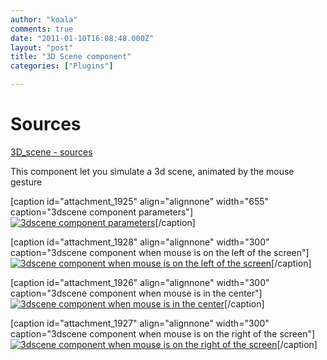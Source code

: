 ```yaml
---
author: "koala"
comments: true
date: "2011-01-10T16:08:48.000Z"
layout: "post"
title: "3D Scene component"
categories: ["Plugins"]

---
```

# Sources


[3D_scene - sources](https://www.silexlabs.org/wp-content/uploads/2011/01/3d_scene_sources.zip)

This component let you simulate a 3d scene, animated by the mouse gesture

[caption id="attachment_1925" align="alignnone" width="655" caption="3dscene component parameters"][![3dscene component parameters](https://www.silexlabs.org/wp-content/uploads/2011/01/3dscene-1024x776.jpg)](https://www.silexlabs.org/wp-content/uploads/2011/01/3dscene.jpg)[/caption]

[caption id="attachment_1928" align="alignnone" width="300" caption="3dscene component when mouse is on the left of the screen"][![3dscene component when mouse is on the left of the screen](https://www.silexlabs.org/wp-content/uploads/2011/01/left-300x151.jpg)](https://www.silexlabs.org/wp-content/uploads/2011/01/left.jpg)[/caption]

[caption id="attachment_1926" align="alignnone" width="300" caption="3dscene component when mouse is in the center"][![3dscene component when mouse is in the center](https://www.silexlabs.org/wp-content/uploads/2011/01/center-300x150.jpg)](https://www.silexlabs.org/wp-content/uploads/2011/01/center.jpg)[/caption]

[caption id="attachment_1927" align="alignnone" width="300" caption="3dscene component when mouse is on the right of the screen"][![3dscene component when mouse is on the right of the screen](https://www.silexlabs.org/wp-content/uploads/2011/01/right-300x150.jpg)](https://www.silexlabs.org/wp-content/uploads/2011/01/right.jpg)[/caption]



